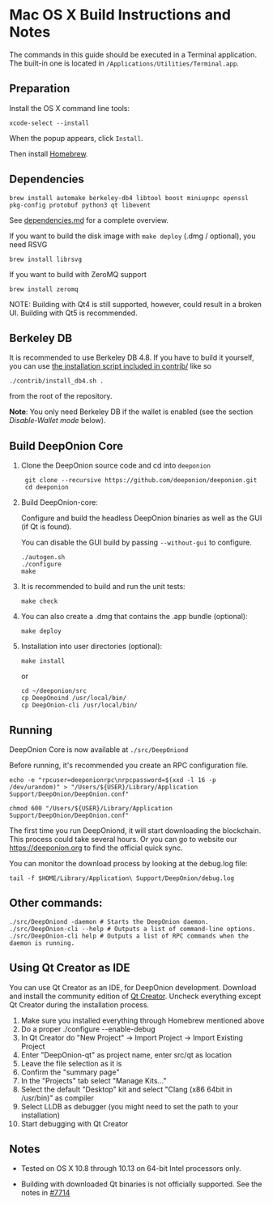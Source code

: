 Mac OS X Build Instructions and Notes
====================================
The commands in this guide should be executed in a Terminal application.
The built-in one is located in `/Applications/Utilities/Terminal.app`.

Preparation
-----------
Install the OS X command line tools:

`xcode-select --install`

When the popup appears, click `Install`.

Then install [Homebrew](https://brew.sh).

Dependencies
----------------------

    brew install automake berkeley-db4 libtool boost miniupnpc openssl pkg-config protobuf python3 qt libevent

See [dependencies.md](dependencies.md) for a complete overview.

If you want to build the disk image with `make deploy` (.dmg / optional), you need RSVG

    brew install librsvg

If you want to build with ZeroMQ support
    
    brew install zeromq

NOTE: Building with Qt4 is still supported, however, could result in a broken UI. Building with Qt5 is recommended.

Berkeley DB
-----------
It is recommended to use Berkeley DB 4.8. If you have to build it yourself,
you can use [the installation script included in contrib/](/contrib/install_db4.sh)
like so

```shell
./contrib/install_db4.sh .
```

from the root of the repository.

**Note**: You only need Berkeley DB if the wallet is enabled (see the section *Disable-Wallet mode* below).

Build DeepOnion Core
------------------------

1. Clone the DeepOnion source code and cd into `deeponion`

        git clone --recursive https://github.com/deeponion/deeponion.git
        cd deeponion

2.  Build DeepOnion-core:

    Configure and build the headless DeepOnion binaries as well as the GUI (if Qt is found).

    You can disable the GUI build by passing `--without-gui` to configure.

        ./autogen.sh
        ./configure
        make

3.  It is recommended to build and run the unit tests:

        make check

4.  You can also create a .dmg that contains the .app bundle (optional):

        make deploy

5.  Installation into user directories (optional):

        make install

    or

        cd ~/deeponion/src
        cp DeepOnoind /usr/local/bin/
        cp DeepOnion-cli /usr/local/bin/

Running
-------

DeepOnion Core is now available at `./src/DeepOniond`

Before running, it's recommended you create an RPC configuration file.

    echo -e "rpcuser=deeponionrpc\nrpcpassword=$(xxd -l 16 -p /dev/urandom)" > "/Users/${USER}/Library/Application Support/DeepOnion/DeepOnion.conf"

    chmod 600 "/Users/${USER}/Library/Application Support/DeepOnion/DeepOnion.conf"

The first time you run DeepOniond, it will start downloading the blockchain. This process could take several hours. 
Or you can go to website our https://deeponion.org to find the official quick sync.

You can monitor the download process by looking at the debug.log file:

    tail -f $HOME/Library/Application\ Support/DeepOnion/debug.log

Other commands:
-------

    ./src/DeepOniond -daemon # Starts the DeepOnion daemon.
    ./src/DeepOnion-cli --help # Outputs a list of command-line options.
    ./src/DeepOnion-cli help # Outputs a list of RPC commands when the daemon is running.

Using Qt Creator as IDE
------------------------
You can use Qt Creator as an IDE, for DeepOnion development.
Download and install the community edition of [Qt Creator](https://www.qt.io/download/).
Uncheck everything except Qt Creator during the installation process.

1. Make sure you installed everything through Homebrew mentioned above
2. Do a proper ./configure --enable-debug
3. In Qt Creator do "New Project" -> Import Project -> Import Existing Project
4. Enter "DeepOnion-qt" as project name, enter src/qt as location
5. Leave the file selection as it is
6. Confirm the "summary page"
7. In the "Projects" tab select "Manage Kits..."
8. Select the default "Desktop" kit and select "Clang (x86 64bit in /usr/bin)" as compiler
9. Select LLDB as debugger (you might need to set the path to your installation)
10. Start debugging with Qt Creator

Notes
-----

* Tested on OS X 10.8 through 10.13 on 64-bit Intel processors only.

* Building with downloaded Qt binaries is not officially supported. See the notes in [#7714](https://github.com/bitcoin/bitcoin/issues/7714)
